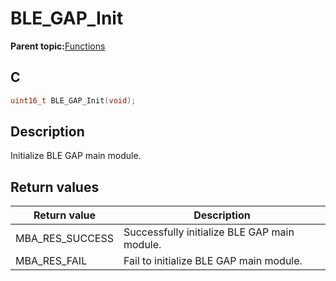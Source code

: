 # BLE\_GAP\_Init

**Parent topic:**[Functions](GUID-0DD261BF-40D6-42CD-8806-9B93D259D1CC.md)

## C

```c
uint16_t BLE_GAP_Init(void);
```

## Description

Initialize BLE GAP main module.

## Return values

|Return value|Description|
|------------|-----------|
|MBA\_RES\_SUCCESS|Successfully initialize BLE GAP main module.|
|MBA\_RES\_FAIL|Fail to initialize BLE GAP main module.|

